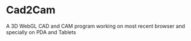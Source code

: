 Cad2Cam
=======

A 3D WebGL CAD and CAM program working on most recent browser and specially on PDA and Tablets
